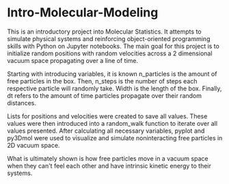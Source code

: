 # Intro-Molecular-Modeling

This is an introductory project into Molecular Statistics. It attempts to simulate physical systems and reinforcing object-oriented programming skills with Python on Jupyter notebooks. The main goal for this project is to initialize random positions with random velocities across a 2 dimensional vacuum space propagating over a line of time.

Starting with introducing variables, it is known n_particles is the amount of free particles in the box. Then, n_steps is the number of steps each respective particle will randomly take. Width is the length of the box. Finally, dt refers to the amount of time particles propagate over their random distances.

Lists for positions and velocities were created to save all values. These values were then introduced into a random_walk function to iterate over all values presented. After calculating all necessary variables, pyplot and py3Dmol were used to visualize and simulate noninteracting free particles in 2D vacuum space.

What is ultimately shown is how free particles move in a vacuum space when they can't feel each other and have intrinsic kinetic energy to their systems.
